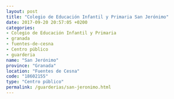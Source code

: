 ```yaml
---
layout: post
title: "Colegio de Educación Infantil y Primaria San Jerónimo"
date: 2017-09-20 20:57:05 +0200
categories:
- Colegio de Educación Infantil y Primaria
- granada
- fuentes-de-cesna
- Centro público
- guarderia
name: "San Jerónimo"
province: "Granada"
location: "Fuentes de Cesna"
code: "18602155"
type: "Centro público"
permalink: /guarderias/san-jeronimo.html
---
```

